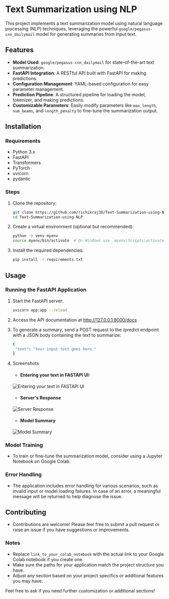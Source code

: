 # Text Summarization using NLP

This project implements a text summarization model using natural language processing (NLP) techniques, leveraging the powerful `google/pegasus-cnn_dailymail` model for generating summaries from input text.

## Features

- **Model Used**: `google/pegasus-cnn_dailymail` for state-of-the-art text summarization.
- **FastAPI Integration**: A RESTful API built with FastAPI for making predictions.
- **Configuration Management**: YAML-based configuration for easy parameter management.
- **Prediction Pipeline**: A structured pipeline for loading the model, tokenizer, and making predictions.
- **Customizable Parameters**: Easily modify parameters like `max_length`, `num_beams`, and `length_penalty` to fine-tune the summarization output.

## Installation

### Requirements

- Python 3.x
- FastAPI
- Transformers
- PyTorch
- uvicorn
- pydantic


### Steps
1. Clone the repository:
   
   ```bash
   git clone https://github.com/richikraj30/Text-Summarization-using-NLP.git
   cd Text-Summarization-using-NLP
2. Create a virtual environment (optional but recommended):
   ```bash
   python -m venv myenv
   source myenv/bin/activate  # On Windows use `myenv\Scripts\activate`
3. Install the required dependencies:
   ```bash
   pip install -r requirements.txt
## Usage
### Running the FastAPI Application

1. Start the FastAPI server:
   
   ```bash
   uvicorn app:app --reload
2. Access the API documentation at
   http://127.0.0.1:8000/docs

3. To generate a summary, send a POST request to the /predict endpoint with a JSON body containing the text to summarize:
   ```bash
   {
    "text": "Your input text goes here."
   }
4. Screenshots
     - #### Entering your text in FASTAPI UI:
      ![Entering your text in FASTAPI UI](./screenshots/Enteryourtext.jpg)
   
     - #### Server's Response  
      ![Server Response](./screenshots/serverResponse.jpg)
   
     - #### Model Summary  
     
      ![Model Summary](./screenshots/ModelSummary.jpg)
### Model Training

  - To train or fine-tune the summarization model, consider using a Jupyter Notebook on Google Colab.
    
### Error Handling

  - The application includes error handling for various scenarios, such as invalid input or model loading failures. In case of an error, a meaningful message will be returned to help diagnose the issue.



## Contributing
- Contributions are welcome! Please feel free to submit a pull request or raise an issue if you have suggestions or improvements.

### Notes
- Replace `link_to_your_colab_notebook` with the actual link to your Google Colab notebook if you create one.
- Make sure the paths for your application match the project structure you have.
- Adjust any section based on your project specifics or additional features you may have. 

Feel free to ask if you need further customization or additional sections!


